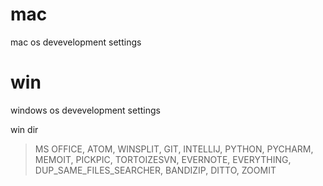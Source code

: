 # mac
mac os devevelopment settings

# win
windows os devevelopment settings

win dir
> MS OFFICE, ATOM, WINSPLIT, GIT, INTELLIJ, PYTHON, PYCHARM, MEMOIT, PICKPIC, TORTOIZESVN, EVERNOTE, EVERYTHING, DUP_SAME_FILES_SEARCHER, BANDIZIP, DITTO, ZOOMIT
